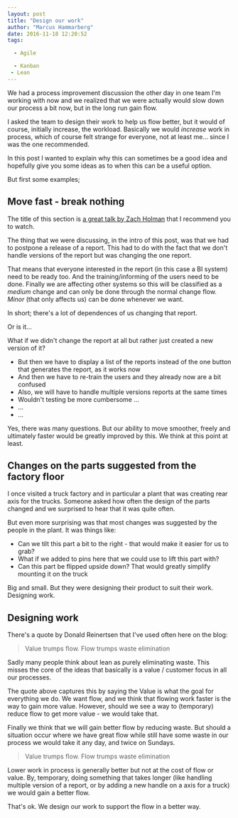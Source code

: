 ```yaml
---
layout: post
title: "Design our work"
author: "Marcus Hammarberg"
date: 2016-11-18 12:20:52
tags:

  - Agile

  - Kanban
 - Lean
---
```


We had a process improvement discussion the other day in one team I'm working with now and we realized that we were actually would slow down our process a bit now, but in the long run gain flow.

I asked the team to design their work to help us flow better, but it would of course, initially increase, the workload. Basically we would *increase* work in process, which of course felt strange for everyone, not at least me... since I was the one recommended.

In this post I wanted to explain why this can sometimes be a good idea and hopefully give you some ideas as to when this can be a useful option.

<!-- excerpt-end -->

But first some examples;

## Move fast - break nothing
The title of this section is [a great talk by Zach Holman](https://zachholman.com/talk/move-fast-break-nothing/) that I recommend you to watch.

The thing that we were discussing, in the intro of this post, was that we had to postpone a release of a report. This had to do with the fact that we don't handle versions of the report but was changing the one report.

That means that everyone interested in the report (in this case a BI system) need to be ready too. And the training/informing of the users need to be done. Finally we are affecting other systems so this will be classified as a *medium* change and can only be done through the normal change flow. *Minor* (that only affects us) can be done whenever we want.

In short; there's a lot of dependences of us changing that report.

Or is it...

What if we didn't change the report at all but rather just created a new version of it?

* But then we have to display a list of the reports instead of the one button that generates the report, as it works now
* And then we have to re-train the users and they already now are a bit confused
* Also, we will have to handle multiple versions reports at the same times
* Wouldn't testing be more cumbersome ...
* ...
* ...

Yes, there was many questions. But our ability to move smoother, freely and ultimately faster would be greatly improved by this. We think at this point at least.

## Changes on the parts suggested from the factory floor
I once visited a truck factory and in particular a plant that was creating rear axis for the trucks. Someone asked how often the design of the parts changed and we surprised to hear that it was quite often.

But even more surprising was that most changes was suggested by the people in the plant. It was things like:

* Can we tilt this part a bit to the right - that would make it easier for us to grab?
* What if we added to pins here that we could use to lift this part with?
* Can this part be flipped upside down? That would greatly simplify mounting it on the truck

Big and small. But they were designing their product to suit their work. Designing work.

## Designing work
There's a quote by Donald Reinertsen that I've used often here on the blog:

>Value trumps flow. Flow trumps waste elimination

Sadly many people think about lean as purely eliminating waste. This misses the core of the ideas that basically is a value / customer focus in all our processes.

The quote above captures this by saying the Value is what the goal for everything we do. We want flow, and we think that flowing work faster is the way to gain more value. However, should we see a way to (temporary) reduce flow to get more value - we would take that.

Finally we think that we will gain better flow by reducing waste. But should a situation occur where we have great flow while still have some waste in our process we would take it any day, and twice on Sundays.

>Value trumps flow. Flow trumps waste elimination

Lower work in process is generally better but not at the cost of flow or value. By, temporary, doing something that takes longer (like handling multiple version of a report, or by adding a new handle on a axis for a truck) we would gain a better flow.

That's ok. We design our work to support the flow in a better way.
